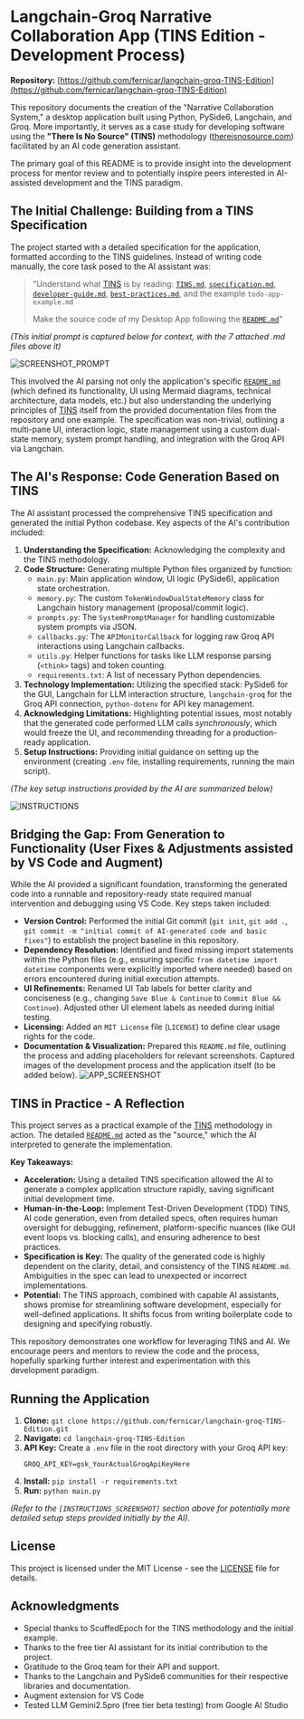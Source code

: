 # Langchain-Groq Narrative Collaboration App (TINS Edition - Development Process)

**Repository:** [https://github.com/fernicar/langchain-groq-TINS-Edition](https://github.com/fernicar/langchain-groq-TINS-Edition)

This repository documents the creation of the "Narrative Collaboration System," a desktop application built using Python, PySide6, Langchain, and Groq. More importantly, it serves as a case study for developing software using the **"There Is No Source" (TINS)** methodology ([thereisnosource.com](https://thereisnosource.com/)) facilitated by an AI code generation assistant.

The primary goal of this README is to provide insight into the development process for mentor review and to potentially inspire peers interested in AI-assisted development and the TINS paradigm.

## The Initial Challenge: Building from a TINS Specification

The project started with a detailed specification for the application, formatted according to the TINS guidelines. Instead of writing code manually, the core task posed to the AI assistant was:

> "Understand what [TINS](https://github.com/ScuffedEpoch/TINS) is by reading: [`TINS.md`](https://github.com/ScuffedEpoch/TINS/blob/main/README.md), [`specification.md`](https://github.com/ScuffedEpoch/TINS/blob/main/docs/specification.md), [`developer-guide.md`](https://github.com/ScuffedEpoch/TINS/blob/main/docs/developer-guide.md), [`best-practices.md`](https://github.com/ScuffedEpoch/TINS/blob/main/docs/best-practices.md), and the example `todo-app-example.md`
>
> Make the source code of my Desktop App following the [`README.md`](https://github.com/fernicar/langchain-groq-TINS-Edition/blob/main/tins_edition/README.md)"

*(This initial prompt is captured below for context, with the 7 attached .md files above it)*

![SCREENSHOT_PROMPT](https://github.com/fernicar/langchain-groq-TINS-Edition/blob/main/images/llm_request.png)

This involved the AI parsing not only the application's specific [`README.md`](https://github.com/fernicar/langchain-groq-TINS-Edition/blob/main/tins_edition/README.md) (which defined its functionality, UI using Mermaid diagrams, technical architecture, data models, etc.) but also understanding the underlying principles of [TINS](https://github.com/ScuffedEpoch/TINS) itself from the provided documentation files from the repository and one example. The specification was non-trivial, outlining a multi-pane UI, interaction logic, state management using a custom dual-state memory, system prompt handling, and integration with the Groq API via Langchain.

## The AI's Response: Code Generation Based on TINS

The AI assistant processed the comprehensive TINS specification and generated the initial Python codebase. Key aspects of the AI's contribution included:

1.  **Understanding the Specification:** Acknowledging the complexity and the TINS methodology.
2.  **Code Structure:** Generating multiple Python files organized by function:
    *   `main.py`: Main application window, UI logic (PySide6), application state orchestration.
    *   `memory.py`: The custom `TokenWindowDualStateMemory` class for Langchain history management (proposal/commit logic).
    *   `prompts.py`: The `SystemPromptManager` for handling customizable system prompts via JSON.
    *   `callbacks.py`: The `APIMonitorCallback` for logging raw Groq API interactions using Langchain callbacks.
    *   `utils.py`: Helper functions for tasks like LLM response parsing (`<think>` tags) and token counting.
    *   `requirements.txt`: A list of necessary Python dependencies.
3.  **Technology Implementation:** Utilizing the specified stack: PySide6 for the GUI, Langchain for LLM interaction structure, `langchain-groq` for the Groq API connection, `python-dotenv` for API key management.
4.  **Acknowledging Limitations:** Highlighting potential issues, most notably that the generated code performed LLM calls *synchronously*, which would freeze the UI, and recommending threading for a production-ready application.
5.  **Setup Instructions:** Providing initial guidance on setting up the environment (creating `.env` file, installing requirements, running the main script).

*(The key setup instructions provided by the AI are summarized below)*

![INSTRUCTIONS](https://github.com/fernicar/langchain-groq-TINS-Edition/blob/main/images/llm_instructions.png)

## Bridging the Gap: From Generation to Functionality (User Fixes & Adjustments assisted by VS Code and Augment)

While the AI provided a significant foundation, transforming the generated code into a runnable and repository-ready state required manual intervention and debugging using VS Code. Key steps taken included:

*   **Version Control:** Performed the initial Git commit (`git init`, `git add .`, `git commit -m "initial commit of AI-generated code and basic fixes"`) to establish the project baseline in this repository.
*   **Dependency Resolution:** Identified and fixed missing import statements within the Python files (e.g., ensuring specific `from datetime import datetime` components were explicitly imported where needed) based on errors encountered during initial execution attempts.
*   **UI Refinements:** Renamed UI Tab labels for better clarity and conciseness (e.g., changing `Save Blue & Continue` to `Commit Blue && Continue`). Adjusted other UI element labels as needed during initial testing.
*   **Licensing:** Added an `MIT License` file (`LICENSE`) to define clear usage rights for the code.
*   **Documentation & Visualization:** Prepared this `README.md` file, outlining the process and adding placeholders for relevant screenshots. Captured images of the development process and the application itself (to be added below).
![APP_SCREENSHOT](https://github.com/fernicar/langchain-groq-TINS-Edition/blob/main/images/app_capture.png)

## TINS in Practice - A Reflection

This project serves as a practical example of the [TINS](https://github.com/ScuffedEpoch/TINS) methodology in action. The detailed [`README.md`](https://github.com/fernicar/langchain-groq-TINS-Edition/blob/main/tins_edition/README.md) acted as the "source," which the AI interpreted to generate the implementation.

**Key Takeaways:**

*   **Acceleration:** Using a detailed TINS specification allowed the AI to generate a complex application structure rapidly, saving significant initial development time.
*   **Human-in-the-Loop:** Implement Test-Driven Development (TDD) TINS, AI code generation, even from detailed specs, often requires human oversight for debugging, refinement, platform-specific nuances (like GUI event loops vs. blocking calls), and ensuring adherence to best practices.
*   **Specification is Key:** The quality of the generated code is highly dependent on the clarity, detail, and consistency of the TINS `README.md`. Ambiguities in the spec can lead to unexpected or incorrect implementations.
*   **Potential:** The TINS approach, combined with capable AI assistants, shows promise for streamlining software development, especially for well-defined applications. It shifts focus from writing boilerplate code to designing and specifying robustly.

This repository demonstrates one workflow for leveraging TINS and AI. We encourage peers and mentors to review the code and the process, hopefully sparking further interest and experimentation with this development paradigm.

## Running the Application

1.  **Clone:** `git clone https://github.com/fernicar/langchain-groq-TINS-Edition.git`
2.  **Navigate:** `cd langchain-groq-TINS-Edition`
3.  **API Key:** Create a `.env` file in the root directory with your Groq API key:
    ```
    GROQ_API_KEY=gsk_YourActualGroqApiKeyHere
    ```
4.  **Install:** `pip install -r requirements.txt`
5.  **Run:** `python main.py`

*(Refer to the `[INSTRUCTIONS_SCREENSHOT]` section above for potentially more detailed setup steps provided initially by the AI).*

## License

This project is licensed under the MIT License - see the [LICENSE](https://github.com/fernicar/langchain-groq-TINS-Edition/blob/main/LICENSE) file for details.

## Acknowledgments

*   Special thanks to ScuffedEpoch for the TINS methodology and the initial example.
*   Thanks to the free tier AI assistant for its initial contribution to the project.
*   Gratitude to the Groq team for their API and support.
*   Thanks to the Langchain and PySide6 communities for their respective libraries and documentation.
*   Augment extension for VS Code
*   Tested LLM Gemini2.5pro (free tier beta testing) from Google AI Studio